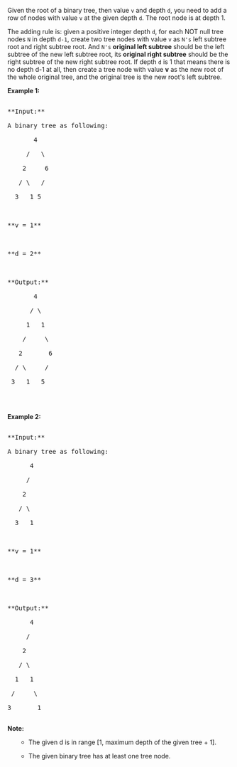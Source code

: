 
Given the root of a binary tree, then value `v` and depth `d`, you need to add a row of nodes with value `v` at the given depth `d`. The root node is at depth 1. 

The adding rule is: given a positive integer depth `d`, for each NOT null tree nodes `N` in depth `d-1`, create two tree nodes with value `v` as `N's` left subtree root and right subtree root. And `N's` **original left subtree** should be the left subtree of the new left subtree root, its **original right subtree** should be the right subtree of the new right subtree root. If depth `d` is 1 that means there is no depth d-1 at all, then create a tree node with value **v** as the new root of the whole original tree, and the original tree is the new root's left subtree.

**Example 1:**<br />
<pre>
**Input:** 
A binary tree as following:
       4
     /   \
    2     6
   / \   / 
  3   1 5   

**v = 1**

**d = 2**

**Output:** 
       4
      / \
     1   1
    /     \
   2       6
  / \     / 
 3   1   5   

</pre>


**Example 2:**<br />
<pre>
**Input:** 
A binary tree as following:
      4
     /   
    2    
   / \   
  3   1    

**v = 1**

**d = 3**

**Output:** 
      4
     /   
    2
   / \    
  1   1
 /     \  
3       1
</pre>


**Note:**<br>
<ol>
- The given d is in range [1, maximum depth of the given tree + 1].
- The given binary tree has at least one tree node.
</ol>

